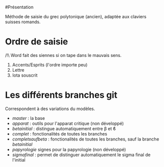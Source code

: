 #Présentation

Méthode de saisie du grec polytonique (ancien), adaptée aux claviers suisses romands.

# Ordre de saisie

/!\ Word fait des siennes si on tape dans le mauvais sens.

1. Accents/Esprits (l'ordre importe peu)
2. Lettre
3. Iota souscrit


# Les différents branches git 

Correspondent à des variations du modèles.

- *master* : la base
- *apparat* : outils pour l'apparat critique (non développé)
- *betainitial* : distingue automatiquement entre β et ϐ
- *complet* : fonctionalités de toutes les branches
- *completsaufbeta* : fonctionalités de toutes les branches, sauf la branche *betainitial*
- *papyrologie* signes pour la papyrologie (non développé)
- *sigmafinal* : permet de distinguer automatiquement le sigma final de l'initial